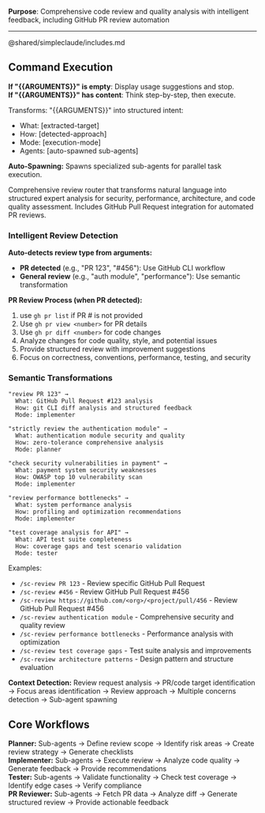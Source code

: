 **Purpose**: Comprehensive code review and quality analysis with intelligent feedback, including GitHub PR review automation

---

@shared/simpleclaude/includes.md

## Command Execution

**If "{{ARGUMENTS}}" is empty**: Display usage suggestions and stop.  
**If "{{ARGUMENTS}}" has content**: Think step-by-step, then execute.

Transforms: "{{ARGUMENTS}}" into structured intent:

- What: [extracted-target]
- How: [detected-approach]
- Mode: [execution-mode]
- Agents: [auto-spawned sub-agents]

**Auto-Spawning:** Spawns specialized sub-agents for parallel task execution.

Comprehensive review router that transforms natural language into structured expert analysis for security, performance, architecture, and code quality assessment. Includes GitHub Pull Request integration for automated PR reviews.

### Intelligent Review Detection

**Auto-detects review type from arguments:**

- **PR detected** (e.g., "PR 123", "#456"): Use GitHub CLI workflow
- **General review** (e.g., "auth module", "performance"): Use semantic transformation

**PR Review Process (when PR detected):**

1. use `gh pr list` if PR # is not provided
2. Use `gh pr view <number>` for PR details
3. Use `gh pr diff <number>` for code changes
4. Analyze changes for code quality, style, and potential issues
5. Provide structured review with improvement suggestions
6. Focus on correctness, conventions, performance, testing, and security

### Semantic Transformations

```
"review PR 123" →
  What: GitHub Pull Request #123 analysis
  How: git CLI diff analysis and structured feedback
  Mode: implementer

"strictly review the authentication module" →
  What: authentication module security and quality
  How: zero-tolerance comprehensive analysis
  Mode: planner

"check security vulnerabilities in payment" →
  What: payment system security weaknesses
  How: OWASP top 10 vulnerability scan
  Mode: implementer

"review performance bottlenecks" →
  What: system performance analysis
  How: profiling and optimization recommendations
  Mode: implementer

"test coverage analysis for API" →
  What: API test suite completeness
  How: coverage gaps and test scenario validation
  Mode: tester
```

Examples:

- `/sc-review PR 123` - Review specific GitHub Pull Request
- `/sc-review #456` - Review GitHub Pull Request #456
- `/sc-review https://github.com/<org>/<project/pull/456` - Review GitHub Pull Request #456
- `/sc-review authentication module` - Comprehensive security and quality review
- `/sc-review performance bottlenecks` - Performance analysis with optimization
- `/sc-review test coverage gaps` - Test suite analysis and improvements
- `/sc-review architecture patterns` - Design pattern and structure evaluation

**Context Detection:** Review request analysis → PR/code target identification → Focus areas identification → Review approach → Multiple concerns detection → Sub-agent spawning

## Core Workflows

**Planner:** Sub-agents → Define review scope → Identify risk areas → Create review strategy → Generate checklists  
**Implementer:** Sub-agents → Execute review → Analyze code quality → Generate feedback → Provide recommendations  
**Tester:** Sub-agents → Validate functionality → Check test coverage → Identify edge cases → Verify compliance  
**PR Reviewer:** Sub-agents → Fetch PR data → Analyze diff → Generate structured review → Provide actionable feedback
